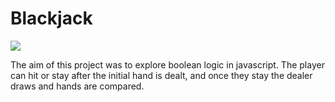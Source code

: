 # Blackjack

![](https://i.imgur.com/eS5QDGh.png)

The aim of this project was to explore boolean logic in javascript.  The player can hit or stay after the initial hand is dealt, and once they stay the dealer draws and hands are compared.

